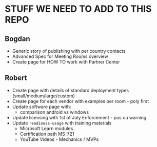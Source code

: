# STUFF WE NEED TO ADD TO THIS REPO

## Bogdan

- Generic story of publishing with per country contacts
- Advanced Spec for Meeting Rooms overview
- Create page for HOW TO work with Partner Center

## Robert

- Create page with details of standard deployment types (small/medium/large/custom)
- Create page for each vendor with examples per room - poly first
- Update software page with:
    - comparison android vs windows
- Update licensing with 1st of July Enforcement - pus cu warning
- Update `readiness-usage` with training materials
    - Microsoft Learn modules
    - Certification path MS-721
    - YouTube Videos - Mechanics / MVPs